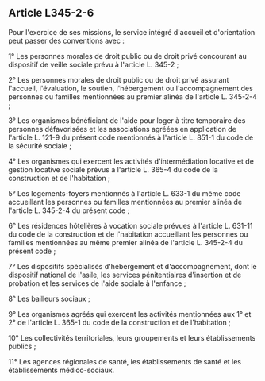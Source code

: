 ## Article L345-2-6

Pour l'exercice de ses missions, le service intégré d'accueil et d'orientation peut passer des conventions avec :


1° Les personnes morales de droit public ou de droit privé concourant au dispositif de veille sociale prévu à
l'article L. 345-2 ;

2° Les personnes morales de droit public ou de droit privé assurant l'accueil, l'évaluation, le soutien,
l'hébergement ou l'accompagnement des personnes ou familles mentionnées au premier alinéa de l'article L.
345-2-4 ;

3° Les organismes bénéficiant de l'aide pour loger à titre temporaire des personnes défavorisées et les
associations agréées en application de l'article L. 121-9 du présent code mentionnés à l'article L. 851-1 du
code de la sécurité sociale ;

4° Les organismes qui exercent les activités d'intermédiation locative et de gestion locative sociale prévus à
l'article L. 365-4 du code de la construction et de l'habitation ;

5° Les logements-foyers mentionnés à l'article L. 633-1 du même code accueillant les personnes ou familles
mentionnées au premier alinéa de l'article L. 345-2-4 du présent code ;

6° Les résidences hôtelières à vocation sociale prévues à l'article L. 631-11 du code de la construction et de
l'habitation accueillant les personnes ou familles mentionnées au même premier alinéa de l'article L. 345-2-4
du présent code ;

7° Les dispositifs spécialisés d'hébergement et d'accompagnement, dont le dispositif national de l'asile, les
services pénitentiaires d'insertion et de probation et les services de l'aide sociale à l'enfance ;

8° Les bailleurs sociaux ;

9° Les organismes agréés qui exercent les activités mentionnées aux 1° et 2° de l'article L. 365-1 du code de
la construction et de l'habitation ;

10° Les collectivités territoriales, leurs groupements et leurs établissements publics ;

11° Les agences régionales de santé, les établissements de santé et les établissements médico-sociaux.

